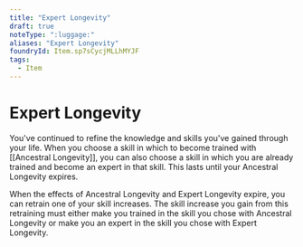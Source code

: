 ```yaml
---
title: "Expert Longevity"
draft: true
noteType: ":luggage:"
aliases: "Expert Longevity"
foundryId: Item.sp7sCycjMLLhMYJF
tags:
  - Item
---
```


# Expert Longevity

You've continued to refine the knowledge and skills you've gained through your life. When you choose a skill in which to become trained with [[Ancestral Longevity]], you can also choose a skill in which you are already trained and become an expert in that skill. This lasts until your Ancestral Longevity expires.

When the effects of Ancestral Longevity and Expert Longevity expire, you can retrain one of your skill increases. The skill increase you gain from this retraining must either make you trained in the skill you chose with Ancestral Longevity or make you an expert in the skill you chose with Expert Longevity.
